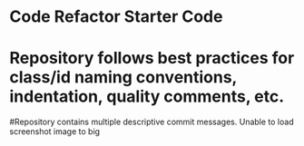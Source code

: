 # Code Refactor Starter Code
# Repository follows best practices for class/id naming conventions, indentation, quality comments, etc.
#Repository contains multiple descriptive commit messages.
Unable to load screenshot image to big
